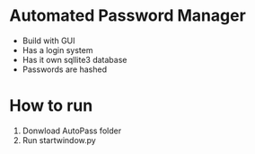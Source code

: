 # Automated Password Manager

* Build with GUI
* Has a login system
* Has it own sqllite3 database
* Passwords are hashed

# How to run
1. Donwload AutoPass folder
2. Run startwindow.py
